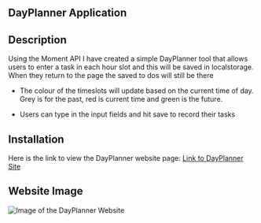 ## DayPlanner Application

## Description

Using the Moment API I have created a simple DayPlanner tool that allows users to enter a task in each hour slot and this will be saved in localstorage. When they return to the page the saved to dos will still be there

* The colour of the timeslots will update based on the current time of day. Grey is for the past, red is current time and green is the future.

* Users can type in the input fields and hit save to record their tasks


## Installation

Here is the link to view the DayPlanner website page:
[Link to DayPlanner Site](https://adrian-szonyi.github.io/PasswordGenerator/develop/index.html)


## Website Image

![Image of the DayPlanner Website](assets\Images\Capture.PNG)